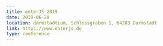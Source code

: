 ```yaml
---
title: enterJS 2019
date: 2019-06-28
location: darmstadtium, Schlossgraben 1, 64283 Darmstadt
link: https://www.enterjs.de
type: conference
---
```

